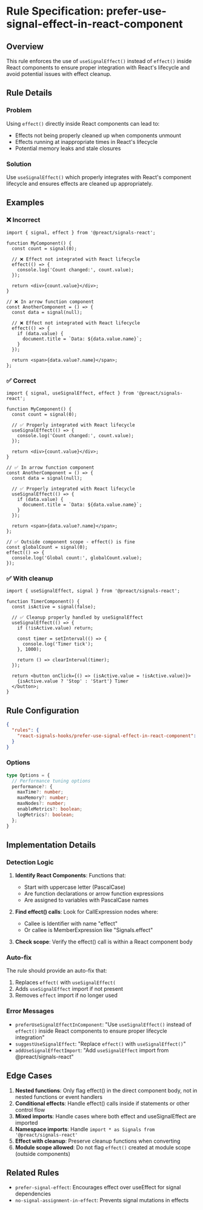 # Rule Specification: prefer-use-signal-effect-in-react-component

## Overview

This rule enforces the use of `useSignalEffect()` instead of `effect()` inside React components to ensure proper integration with React's lifecycle and avoid potential issues with effect cleanup.

## Rule Details

### Problem

Using `effect()` directly inside React components can lead to:

- Effects not being properly cleaned up when components unmount
- Effects running at inappropriate times in React's lifecycle
- Potential memory leaks and stale closures

### Solution

Use `useSignalEffect()` which properly integrates with React's component lifecycle and ensures effects are cleaned up appropriately.

## Examples

### ❌ Incorrect

```tsx
import { signal, effect } from '@preact/signals-react';

function MyComponent() {
  const count = signal(0);
  
  // ❌ Effect not integrated with React lifecycle
  effect(() => {
    console.log('Count changed:', count.value);
  });
  
  return <div>{count.value}</div>;
}

// ❌ In arrow function component
const AnotherComponent = () => {
  const data = signal(null);
  
  // ❌ Effect not integrated with React lifecycle
  effect(() => {
    if (data.value) {
      document.title = `Data: ${data.value.name}`;
    }
  });
  
  return <span>{data.value?.name}</span>;
};
```

### ✅ Correct

```tsx
import { signal, useSignalEffect, effect } from '@preact/signals-react';

function MyComponent() {
  const count = signal(0);
  
  // ✅ Properly integrated with React lifecycle
  useSignalEffect(() => {
    console.log('Count changed:', count.value);
  });
  
  return <div>{count.value}</div>;
}

// ✅ In arrow function component
const AnotherComponent = () => {
  const data = signal(null);
  
  // ✅ Properly integrated with React lifecycle
  useSignalEffect(() => {
    if (data.value) {
      document.title = `Data: ${data.value.name}`;
    }
  });
  
  return <span>{data.value?.name}</span>;
};

// ✅ Outside component scope - effect() is fine
const globalCount = signal(0);
effect(() => {
  console.log('Global count:', globalCount.value);
});
```

### ✅ With cleanup

```tsx
import { useSignalEffect, signal } from '@preact/signals-react';

function TimerComponent() {
  const isActive = signal(false);
  
  // ✅ Cleanup properly handled by useSignalEffect
  useSignalEffect(() => {
    if (!isActive.value) return;
    
    const timer = setInterval(() => {
      console.log('Timer tick');
    }, 1000);
    
    return () => clearInterval(timer);
  });
  
  return <button onClick={() => (isActive.value = !isActive.value)}>
    {isActive.value ? 'Stop' : 'Start'} Timer
  </button>;
}
```

## Rule Configuration

```json
{
  "rules": {
    "react-signals-hooks/prefer-use-signal-effect-in-react-component": "error"
  }
}
```

### Options

```typescript
type Options = {
  // Performance tuning options
  performance?: {
    maxTime?: number;
    maxMemory?: number;
    maxNodes?: number;
    enableMetrics?: boolean;
    logMetrics?: boolean;
  };
}
```

## Implementation Details

### Detection Logic

1. **Identify React Components**: Functions that:
   - Start with uppercase letter (PascalCase)
   - Are function declarations or arrow function expressions
   - Are assigned to variables with PascalCase names

2. **Find effect() calls**: Look for CallExpression nodes where:
   - Callee is Identifier with name "effect"
   - Or callee is MemberExpression like "Signals.effect"

3. **Check scope**: Verify the effect() call is within a React component body

### Auto-fix

The rule should provide an auto-fix that:

1. Replaces `effect(` with `useSignalEffect(`
2. Adds `useSignalEffect` import if not present
3. Removes `effect` import if no longer used

### Error Messages

- `preferUseSignalEffectInComponent`: "Use `useSignalEffect()` instead of `effect()` inside React components to ensure proper lifecycle integration"
- `suggestUseSignalEffect`: "Replace `effect()` with `useSignalEffect()`"
- `addUseSignalEffectImport`: "Add `useSignalEffect` import from @preact/signals-react"

## Edge Cases

1. **Nested functions**: Only flag effect() in the direct component body, not in nested functions or event handlers
2. **Conditional effects**: Handle effect() calls inside if statements or other control flow
3. **Mixed imports**: Handle cases where both effect and useSignalEffect are imported
4. **Namespace imports**: Handle `import * as Signals from '@preact/signals-react'`
5. **Effect with cleanup**: Preserve cleanup functions when converting
6. **Module scope allowed**: Do not flag `effect()` created at module scope (outside components)

## Related Rules

- `prefer-signal-effect`: Encourages effect over useEffect for signal dependencies
- `no-signal-assignment-in-effect`: Prevents signal mutations in effects
